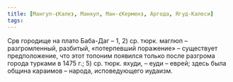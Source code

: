 ```yaml
---
title: [Мангуп-❮Кале❯, Манкуп, Ман-❮Кермен❯, Аргода, Ягуд-Калеси]
tags:
---
```


Срв городище на плато Баба-Даг – 1, 2) ср. тюрк. маглюп – разгромленный,
разбитый, «потерпевший поражение» – существует предположение, что этот топоним
появился только после разгрома города турками в 1475 г.; 5) ср. тюрк. яхуди, –
еуди – еврей; здесь была община караимов – народа, исповедующего иудаизм.

